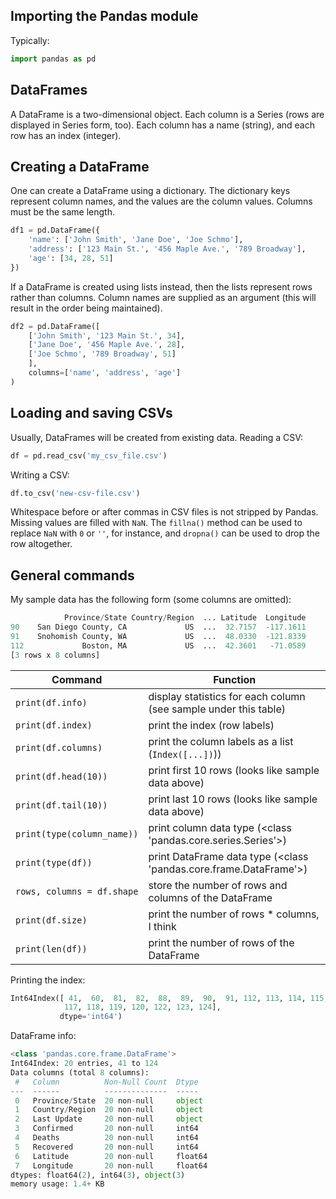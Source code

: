 ## Importing the Pandas module
Typically:
```python
import pandas as pd
```

## DataFrames
A DataFrame is a two-dimensional object.  Each column is a Series (rows are displayed in Series form, too).  Each column has a name (string), and each row has an index (integer).

## Creating a DataFrame
One can create a DataFrame using a dictionary.  The dictionary keys represent column names, and the values are the column values.  Columns must be the same length.
```python
df1 = pd.DataFrame({
    'name': ['John Smith', 'Jane Doe', 'Joe Schmo'],
    'address': ['123 Main St.', '456 Maple Ave.', '789 Broadway'],
    'age': [34, 28, 51]
})
```

If a DataFrame is created using lists instead, then the lists represent rows rather than columns.  Column names are supplied as an argument (this will result in the order being maintained).
```python
df2 = pd.DataFrame([
    ['John Smith', '123 Main St.', 34],
    ['Jane Doe', '456 Maple Ave.', 28],
    ['Joe Schmo', '789 Broadway', 51]
    ],
    columns=['name', 'address', 'age']
)
```

## Loading and saving CSVs
Usually, DataFrames will be created from existing data. Reading a CSV:
```python
df = pd.read_csv('my_csv_file.csv')
```

Writing a CSV:
```python
df.to_csv('new-csv-file.csv')
```

Whitespace before or after commas in CSV files is not stripped by Pandas.  Missing values are filled with `NaN`.  The `fillna()` method can be used to replace `NaN` with `0` or `''`, for instance, and `dropna()` can be used to drop the row altogether.

## General commands
My sample data has the following form (some columns are omitted):
```python
            Province/State Country/Region  ... Latitude  Longitude
90    San Diego County, CA             US  ...  32.7157  -117.1611
91    Snohomish County, WA             US  ...  48.0330  -121.8339
112             Boston, MA             US  ...  42.3601   -71.0589
[3 rows x 8 columns]
```

Command | Function
------- | --------
`print(df.info)` | display statistics for each column (see sample under this table)
`print(df.index)` | print the index (row labels)
`print(df.columns)` | print the column labels as a list (`Index([...])`))
`print(df.head(10))` | print first 10 rows (looks like sample data above)
`print(df.tail(10))` | print last 10 rows (looks like sample data above)
`print(type(column_name))` | print column data type (<class 'pandas.core.series.Series'>)
`print(type(df))` | print DataFrame data type (<class 'pandas.core.frame.DataFrame'>)
`rows, columns = df.shape` | store the number of rows and columns of the DataFrame
`print(df.size)` | print the number of rows * columns, I think
`print(len(df))` | print the number of rows of the DataFrame
    
Printing the index:
```python
Int64Index([ 41,  60,  81,  82,  88,  89,  90,  91, 112, 113, 114, 115, 116,
            117, 118, 119, 120, 122, 123, 124],
           dtype='int64')
```

DataFrame info:
```python
<class 'pandas.core.frame.DataFrame'>
Int64Index: 20 entries, 41 to 124
Data columns (total 8 columns):
 #   Column          Non-Null Count  Dtype  
---  ------          --------------  -----  
 0   Province/State  20 non-null     object 
 1   Country/Region  20 non-null     object 
 2   Last Update     20 non-null     object 
 3   Confirmed       20 non-null     int64  
 4   Deaths          20 non-null     int64  
 5   Recovered       20 non-null     int64  
 6   Latitude        20 non-null     float64
 7   Longitude       20 non-null     float64
dtypes: float64(2), int64(3), object(3)
memory usage: 1.4+ KB
```